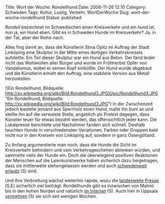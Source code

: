 Title: Wort der Woche: Rondellhund
Date: 2006-11-26 12:10
Category: Schweden
Tags: Kultur, Lustig, Verkehr, WortDerWoche
Slug: wort-der-woche-rondellhund
Status: published

*Rondell* bezeichnet im Schwedischen einen Kreisverkehr und ein *hund*
ist, nun ja, ein Hund eben. Gibt es in Schweden Hunde im Kreisverkehr?
Ja, in der Tat, aber der Reihe nach.

Alles fing damit an, dass die Künstlerin Stina Opitz im Auftrag der
Stadt Linköping eine Skulptur in der Mitte eines dortigen
Verkehrskreisels aufstellte. Ein Teil dieser Skulptur war ein Hund aus
Beton. Der fand leider nicht das Wohlwollen aller Bürger und wurde im
Frühherbst Opfer von Vandalismus, wobei er seinen Kopf einbüßte. Der
Hund wurde abgebaut und die Künstlerin erhielt den Auftrag, eine
stabilere Version aus Metall herzustellen.

![Ein Rondellhund, Bildquelle:
http://sv.wikipedia.org/wiki/Bild:Rondellhund3.JPG](/pic/Rondellhund3.JPG "Ein Rondellhund, Bildquelle: http://sv.wikipedia.org/wiki/Bild:Rondellhund3.JPG")
In der Zwischenzeit jedoch bastelte jemand aus Sperrholz einen Hund,
malte ihn bunt an und stellte ihn auf die verwaiste Stelle, angeblich
als Protest dagegen, dass Künstler teuer für etwas bezahlt werden, das
offensichtlich jeder kann. Die Lokalpresse berichtete und Nachahmer
fanden sich schnell. Deshalb tauchten Hunde in verschiedensten
Variationen, Farben oder Gruppen bald nicht nur in den Kreiseln von
Linköping auf, sondern in ganz Östergötland.

Zu Anfang argumentierte man noch, dass die Hunde die Sicht im
Kreisverkehr behindern und vom Verkehrsgeschehen ablenken würden, und
sammelte viele der Hunde ein. Doch die überwiegend positiven Reaktionen
der Menschen auf die Laienkunstwerke haben sicherlich dazu beigetragen,
dass sie mittlerweile stehengelassen werden und auch [schwedenweit
erlaubt](http://www.sr.se/cgi-bin/uppland/nyheter/artikel.asp?artikel=1032180)
(S) sind.

Und ihre Verbreitung wächst weiterhin rapide, wozu die
[landesweite](http://www.dn.se/DNet/jsp/polopoly.jsp?a=587488)
[Presse](http://www.thelocal.se/5389/20061102/) (S,E) sicherlich viel
beiträgt. Rondellhunde gibt es inzwischen von Malmö bis in den hohen
Norden und natürlich [im Internet](http://www.rondellhund.se/) (S). Auch
hier in Uppsala
[vermehren](http://www.sr.se/cgi-bin/uppland/nyheter/artikel.asp?artikel=1031217)
(S) sie sich seit wenigen Wochen.

